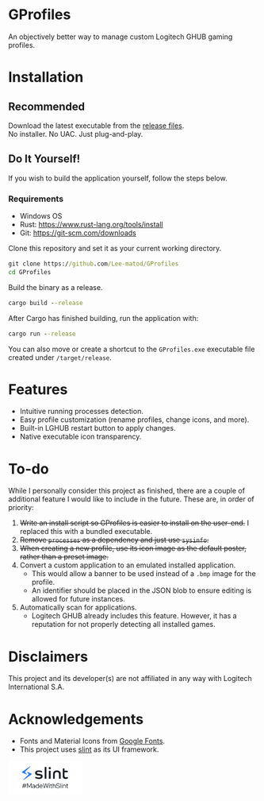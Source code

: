 # GProfiles

An objectively better way to manage custom Logitech GHUB gaming profiles.

# Installation

## Recommended

Download the latest executable from the [release files](https://github.com/Lee-matod/GProfiles/releases).  
No installer. No UAC. Just plug-and-play.

## Do It Yourself!

If you wish to build the application yourself, follow the steps below.

### Requirements

- Windows OS
- Rust: https://www.rust-lang.org/tools/install
- Git: https://git-scm.com/downloads

Clone this repository and set it as your current working directory.

```cmd
git clone https://github.com/Lee-matod/GProfiles
cd GProfiles
```

Build the binary as a release.

```cmd
cargo build --release
```

After Cargo has finished building, run the application with:

```cmd
cargo run --release
```

You can also move or create a shortcut to the `GProfiles.exe` executable file created under `/target/release`.

# Features

- Intuitive running processes detection.
- Easy profile customization (rename profiles, change icons, and more).
- Built-in LGHUB restart button to apply changes.
- Native executable icon transparency.

# To-do

While I personally consider this project as finished, there are a couple of additional feature I would like to include in the future.
These are, in order of priority:

1. ~~Write an install script so GProfiles is easier to install on the user-end.~~ I replaced this with a bundled executable.
2. ~~Remove `processes` as a dependency and just use `sysinfo`.~~
3. ~~When creating a new profile, use its icon image as the default poster, rather than a preset image.~~
4. Convert a custom application to an emulated installed application.
   - This would allow a banner to be used instead of a `.bmp` image for the profile.
   - An identifier should be placed in the JSON blob to ensure editing is allowed for future instances.
5. Automatically scan for applications.
   - Logitech GHUB already includes this feature. However, it has a reputation for not properly detecting all installed games.

# Disclaimers

This project and its developer(s) are not affiliated in any way with Logitech International S.A.

# Acknowledgements

- Fonts and Material Icons from [Google Fonts](https://fonts.google.com).
- This project uses [slint](https://slint.dev/) as its UI framework.

<a href="https://github.com/slint-ui/slint">
    <img src="https://github.com/slint-ui/slint/blob/master/logo/MadeWithSlint-logo-dark.png?raw=true" alt="https://slint.dev/" width=150 />
</a>
